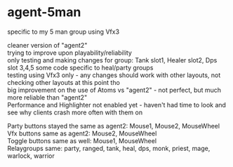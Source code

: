 # agent-5man
specific to my 5 man group using Vfx3

cleaner version of "agent2"     
trying to improve upon playability/reliability    
only testing and making changes for group: Tank slot1, Healer slot2, Dps slot 3,4,5  some code specific to heal/party groups   
testing using Vfx3 only - any changes should work with other layouts, not checking other layouts at this point tho     
big improvement on the use of Atoms vs "agent2" - not perfect, but much more reliable than "agent2"     
Performance and Highlighter not enabled yet - haven't had time to look and see why clients crash more often with them on

Party buttons stayed the same as agent2: Mouse1, Mouse2, MouseWheel     
Vfx buttons same as agent2: Mouse2, MouseWheel     
Toggle buttons same as well: Mouse1, MouseWheel     
Relaygroups same: party, ranged, tank, heal, dps, monk, priest, mage, warlock, warrior


